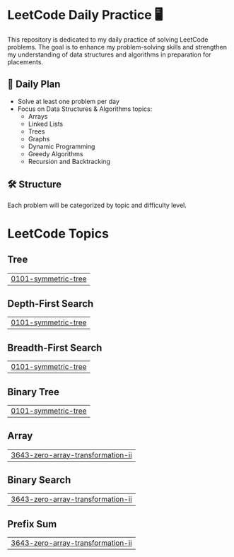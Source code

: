 # LeetCode Daily Practice 🖥️  

This repository is dedicated to my daily practice of solving LeetCode problems. The goal is to enhance my problem-solving skills and strengthen my understanding of data structures and algorithms in preparation for placements.  

## 📅 Daily Plan  
- Solve at least one problem per day  
- Focus on Data Structures & Algorithms topics:  
  - Arrays  
  - Linked Lists  
  - Trees  
  - Graphs  
  - Dynamic Programming  
  - Greedy Algorithms  
  - Recursion and Backtracking  

## 🛠️ Structure  
Each problem will be categorized by topic and difficulty level.  

<!---LeetCode Topics Start-->
# LeetCode Topics
## Tree
|  |
| ------- |
| [0101-symmetric-tree](https://github.com/sahbaj31/Leetcode-Practice/tree/master/0101-symmetric-tree) |
## Depth-First Search
|  |
| ------- |
| [0101-symmetric-tree](https://github.com/sahbaj31/Leetcode-Practice/tree/master/0101-symmetric-tree) |
## Breadth-First Search
|  |
| ------- |
| [0101-symmetric-tree](https://github.com/sahbaj31/Leetcode-Practice/tree/master/0101-symmetric-tree) |
## Binary Tree
|  |
| ------- |
| [0101-symmetric-tree](https://github.com/sahbaj31/Leetcode-Practice/tree/master/0101-symmetric-tree) |
## Array
|  |
| ------- |
| [3643-zero-array-transformation-ii](https://github.com/sahbaj31/Leetcode-Practice/tree/master/3643-zero-array-transformation-ii) |
## Binary Search
|  |
| ------- |
| [3643-zero-array-transformation-ii](https://github.com/sahbaj31/Leetcode-Practice/tree/master/3643-zero-array-transformation-ii) |
## Prefix Sum
|  |
| ------- |
| [3643-zero-array-transformation-ii](https://github.com/sahbaj31/Leetcode-Practice/tree/master/3643-zero-array-transformation-ii) |
<!---LeetCode Topics End-->